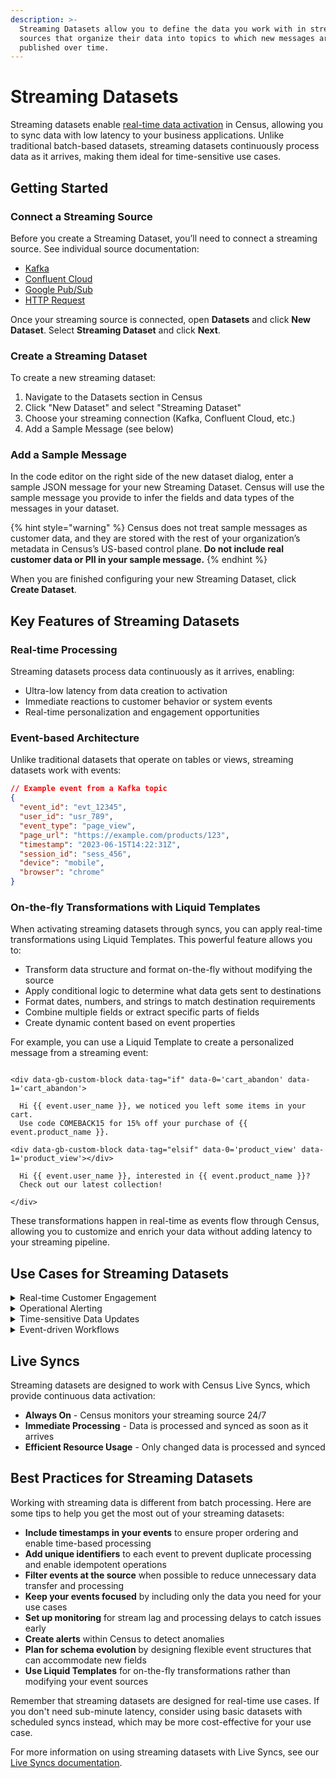 ```yaml
---
description: >-
  Streaming Datasets allow you to define the data you work with in streaming
  sources that organize their data into topics to which new messages are
  published over time.
---
```


# Streaming Datasets

Streaming datasets enable [real-time data activation](https://docs.getcensus.com/syncs/live-syncs#supported-sources) in Census, allowing you to sync data with low latency to your business applications. Unlike traditional batch-based datasets, streaming datasets continuously process data as it arrives, making them ideal for time-sensitive use cases.

## Getting Started

### Connect a Streaming Source

Before you create a Streaming Dataset, you’ll need to connect a streaming source. See individual source documentation:

* [Kafka](../sources/available-sources/kafka.md)
* [Confluent Cloud](../sources/available-sources/confluent-cloud.md)
* [Google Pub/Sub](../sources/available-sources/google-pubsub.md)
* [HTTP Request](../sources/available-sources/http-request.md)

Once your streaming source is connected, open **Datasets** and click **New Dataset**. Select **Streaming Dataset** and click **Next**.

### Create a Streaming Dataset

To create a new streaming dataset:

1. Navigate to the Datasets section in Census
2. Click "New Dataset" and select "Streaming Dataset"
3. Choose your streaming connection (Kafka, Confluent Cloud, etc.)
4. Add a Sample Message (see below)

### Add a Sample Message

In the code editor on the right side of the new dataset dialog, enter a sample JSON message for your new Streaming Dataset. Census will use the sample message you provide to infer the fields and data types of the messages in your dataset.

{% hint style="warning" %}
Census does not treat sample messages as customer data, and they are stored with the rest of your organization’s metadata in Census’s US-based control plane. **Do not include real customer data or PII in your sample message.**
{% endhint %}

When you are finished configuring your new Streaming Dataset, click **Create Dataset**.

## Key Features of Streaming Datasets

### Real-time Processing

Streaming datasets process data continuously as it arrives, enabling:

* Ultra-low latency from data creation to activation
* Immediate reactions to customer behavior or system events
* Real-time personalization and engagement opportunities

### Event-based Architecture

Unlike traditional datasets that operate on tables or views, streaming datasets work with events:

```json
// Example event from a Kafka topic
{
  "event_id": "evt_12345",
  "user_id": "usr_789",
  "event_type": "page_view",
  "page_url": "https://example.com/products/123",
  "timestamp": "2023-06-15T14:22:31Z",
  "session_id": "sess_456",
  "device": "mobile",
  "browser": "chrome"
}
```

### On-the-fly Transformations with Liquid Templates

When activating streaming datasets through syncs, you can apply real-time transformations using Liquid Templates. This powerful feature allows you to:

* Transform data structure and format on-the-fly without modifying the source
* Apply conditional logic to determine what data gets sent to destinations
* Format dates, numbers, and strings to match destination requirements
* Combine multiple fields or extract specific parts of fields
* Create dynamic content based on event properties

For example, you can use a Liquid Template to create a personalized message from a streaming event:

```liquid

<div data-gb-custom-block data-tag="if" data-0='cart_abandon' data-1='cart_abandon'>

  Hi {{ event.user_name }}, we noticed you left some items in your cart. 
  Use code COMEBACK15 for 15% off your purchase of {{ event.product_name }}.

<div data-gb-custom-block data-tag="elsif" data-0='product_view' data-1='product_view'></div>

  Hi {{ event.user_name }}, interested in {{ event.product_name }}? 
  Check out our latest collection!

</div>
```

These transformations happen in real-time as events flow through Census, allowing you to customize and enrich your data without adding latency to your streaming pipeline.

## Use Cases for Streaming Datasets

<details>

<summary>Real-time Customer Engagement</summary>

Streaming datasets enable you to respond to customer actions the moment they happen:

* Trigger immediate follow-up messages when a customer abandons a cart
* Send personalized product recommendations based on browsing behavior
* Update customer segments in real-time based on website or app interactions
* Personalize website experiences based on just-observed actions
* Deliver timely notifications when customers meet specific criteria
* Initiate onboarding sequences the moment a user signs up

</details>

<details>

<summary>Operational Alerting</summary>

Keep your teams informed about critical events as they happen:

* Send notifications to sales teams when high-value prospects take specific actions
* Alert customer success teams when users encounter errors or get stuck
* Notify support teams about potential service disruptions
* Update dashboards in real-time with system performance metrics
* Trigger escalations when SLA thresholds are approached
* Monitor security events and respond to potential threats immediately

</details>

<details>

<summary>Time-sensitive Data Updates</summary>

Ensure your systems stay in sync with minimal delay:

* Keep inventory systems updated across platforms to prevent overselling
* Update pricing information across multiple channels simultaneously
* Propagate user preference changes immediately across all systems
* Sync subscription status changes to prevent access issues
* Update account balances or usage metrics in near real-time
* Reflect order status changes across customer-facing applications

</details>

<details>

<summary>Event-driven Workflows</summary>

Build sophisticated workflows that respond to events as they occur:

* Trigger fulfillment processes when orders are placed
* Initiate verification steps when suspicious activity is detected
* Start onboarding workflows when new accounts are created
* Launch re-engagement campaigns when usage drops below thresholds
* Activate loyalty rewards when qualifying actions are completed
* Coordinate cross-channel marketing based on customer interactions

</details>

## Live Syncs

Streaming datasets are designed to work with Census Live Syncs, which provide continuous data activation:

* **Always On** - Census monitors your streaming source 24/7
* **Immediate Processing** - Data is processed and synced as soon as it arrives
* **Efficient Resource Usage** - Only changed data is processed and synced

## Best Practices for Streaming Datasets

Working with streaming data is different from batch processing. Here are some tips to help you get the most out of your streaming datasets:

* **Include timestamps in your events** to ensure proper ordering and enable time-based processing
* **Add unique identifiers** to each event to prevent duplicate processing and enable idempotent operations
* **Filter events at the source** when possible to reduce unnecessary data transfer and processing
* **Keep your events focused** by including only the data you need for your use cases
* **Set up monitoring** for stream lag and processing delays to catch issues early
* **Create alerts** within Census to detect anomalies
* **Plan for schema evolution** by designing flexible event structures that can accommodate new fields
* **Use Liquid Templates** for on-the-fly transformations rather than modifying your event sources

Remember that streaming datasets are designed for real-time use cases. If you don't need sub-minute latency, consider using basic datasets with scheduled syncs instead, which may be more cost-effective for your use case.

For more information on using streaming datasets with Live Syncs, see our [Live Syncs documentation](../syncs/core-concept/live-syncs.md).
